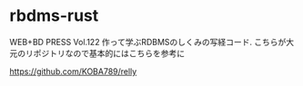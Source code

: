 # rbdms-rust

WEB+BD PRESS Vol.122 作って学ぶRDBMSのしくみの写経コード.
こちらが大元のリポジトリなので基本的にはこちらを参考に

https://github.com/KOBA789/relly
